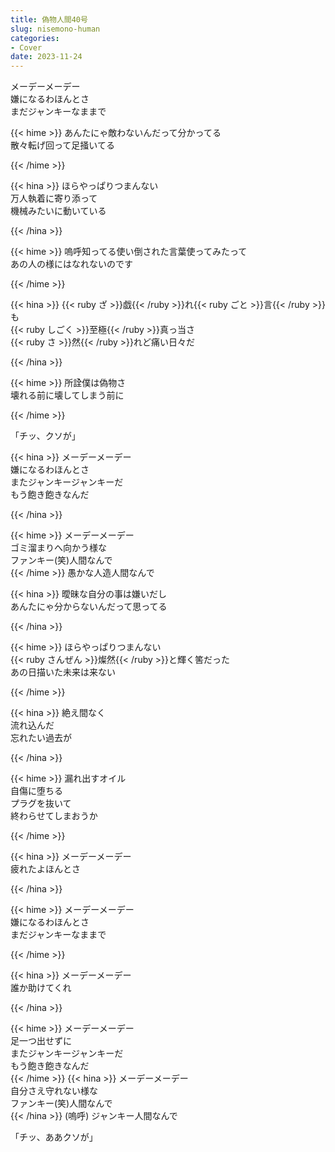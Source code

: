 ```yaml
---
title: 偽物人間40号
slug: nisemono-human
categories:
- Cover
date: 2023-11-24
---
```


メーデーメーデー  
嫌になるわほんとさ  
まだジャンキーなままで  

{{< hime >}}
あんたにゃ敵わないんだって分かってる  
散々転げ回って足掻いてる  

{{< /hime >}}

{{< hina >}}
ほらやっぱりつまんない  
万人執着に寄り添って  
機械みたいに動いている  

{{< /hina >}}

{{< hime >}}
嗚呼知ってる使い倒された言葉使ってみたって  
あの人の様にはなれないのです  

{{< /hime >}}

{{< hina >}}
{{< ruby ざ >}}戯{{< /ruby >}}れ{{< ruby ごと >}}言{{< /ruby >}}も  
{{< ruby しごく >}}至極{{< /ruby >}}真っ当さ  
{{< ruby さ >}}然{{< /ruby >}}れど痛い日々だ  

{{< /hina >}}

{{< hime >}}
所詮僕は偽物さ  
壊れる前に壊してしまう前に  

{{< /hime >}}

「チッ、クソが」

{{< hina >}}
メーデーメーデー  
嫌になるわほんとさ  
またジャンキージャンキーだ  
もう飽き飽きなんだ  

{{< /hina >}}

{{< hime >}}
メーデーメーデー  
ゴミ溜まりへ向かう様な  
ファンキー(笑)人間なんで  
{{< /hime >}}
愚かな人造人間なんで  

{{< hina >}}
曖昧な自分の事は嫌いだし  
あんたにゃ分からないんだって思ってる  

{{< /hina >}}

{{< hime >}}
ほらやっぱりつまんない  
{{< ruby さんぜん >}}燦然{{< /ruby >}}と輝く筈だった  
あの日描いた未来は来ない  

{{< /hime >}}

{{< hina >}}
絶え間なく  
流れ込んだ  
忘れたい過去が  

{{< /hina >}}

{{< hime >}}
漏れ出すオイル  
自傷に堕ちる  
プラグを抜いて  
終わらせてしまおうか  

{{< /hime >}}

{{< hina >}}
メーデーメーデー  
疲れたよほんとさ  

{{< /hina >}}

{{< hime >}}
メーデーメーデー  
嫌になるわほんとさ  
まだジャンキーなままで  

{{< /hime >}}

{{< hina >}}
メーデーメーデー  
誰か助けてくれ  

{{< /hina >}}

{{< hime >}}
メーデーメーデー  
足一つ出せずに  
またジャンキージャンキーだ  
もう飽き飽きなんだ  
{{< /hime >}}
{{< hina >}}
メーデーメーデー  
自分さえ守れない様な  
ファンキー(笑)人間なんで  
{{< /hina >}}
(嗚呼)
ジャンキー人間なんで  

「チッ、ああクソが」